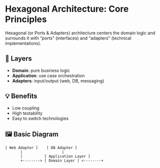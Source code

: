 # Hexagonal Architecture: Core Principles

Hexagonal (or Ports & Adapters) architecture centers the domain logic and surrounds it with “ports” (interfaces) and “adapters” (technical implementations).

## 🧱 Layers

- **Domain**: pure business logic
- **Application**: use case orchestration
- **Adapters**: input/output (web, DB, messaging)

## 💡 Benefits

- Low coupling
- High testability
- Easy to switch technologies

## 🖼 Basic Diagram

```plaintext
[ Web Adapter ]    [ DB Adapter ]  
       |                  |  
       |          [ Application Layer ]  
       +--------> [ Domain Layer ] <--------+
